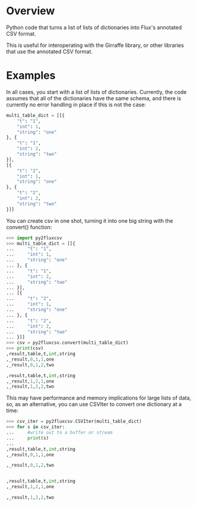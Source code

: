 # Overview
Python code that turns a list of lists of dictionaries into Flux's annotated CSV format.

This is useful for interoperating with the Girraffe library, or other libraries that use the annotated CSV format.

# Examples
In all cases, you start with a list of lists of dictionaries. Currently, the code assumes that all of the dictionaries have the same schema, and there is currently no error handling in place if this is not the case:

```python
multi_table_dict = [[{
    "t": "1",
    "int": 1,
    "string": "one"
}, {
    "t": "1",
    "int": 2,
    "string": "two"
}],
[{
    "t": "2",
    "int": 1,
    "string": "one"
}, {
    "t": "2",
    "int": 2,
    "string": "two"
}]]
```
You can create csv in one shot, turning it into one big string with the convert() function:
```python
>>> import py2fluxcsv
>>> multi_table_dict = [[{
...     "t": "1",
...     "int": 1,
...     "string": "one"
... }, {
...     "t": "1",
...     "int": 2,
...     "string": "two"
... }],
... [{
...     "t": "2",
...     "int": 1,
...     "string": "one"
... }, {
...     "t": "2",
...     "int": 2,
...     "string": "two"
... }]]
>>> csv = py2fluxcsv.convert(multi_table_dict)
>>> print(csv)
,result,table,t,int,string
,_result,0,1,1,one
,_result,0,1,2,two

,result,table,t,int,string
,_result,1,2,1,one
,_result,1,2,2,two
```
This may have performance and memory implications for large lists of data, so, as an alternative, you can use CSVIter to convert one dictionary at a time:
```python
>>> csv_iter = py2fluxcsv.CSVIter(multi_table_dict)
>>> for s in csv_iter:
...     #write out to a buffer or stream
...     print(s)
... 
,result,table,t,int,string
,_result,0,1,1,one

,_result,0,1,2,two


,result,table,t,int,string
,_result,1,2,1,one

,_result,1,2,2,two
```
